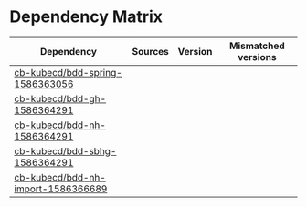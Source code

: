 # Dependency Matrix

Dependency | Sources | Version | Mismatched versions
---------- | ------- | ------- | -------------------
[cb-kubecd/bdd-spring-1586363056](https://github.com/cb-kubecd/bdd-spring-1586363056.git) |  | []() | 
[cb-kubecd/bdd-gh-1586364291](https://github.com/cb-kubecd/bdd-gh-1586364291.git) |  | []() | 
[cb-kubecd/bdd-nh-1586364291](https://github.com/cb-kubecd/bdd-nh-1586364291.git) |  | []() | 
[cb-kubecd/bdd-sbhg-1586364291](https://github.com/cb-kubecd/bdd-sbhg-1586364291.git) |  | []() | 
[cb-kubecd/bdd-nh-import-1586366689](https://github.com/cb-kubecd/bdd-nh-import-1586366689.git) |  | []() | 
